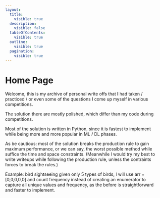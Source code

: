 ```yaml
---
layout:
  title:
    visible: true
  description:
    visible: false
  tableOfContents:
    visible: true
  outline:
    visible: true
  pagination:
    visible: true
---
```


# Home Page

Welcome, this is my archive of personal write offs that I had taken / practiced / or even some of the questions I come up myself in various competitions.

The solution there are mostly polished, which differ than my code during competitions.

Most of the solution is written in Python, since it is fastest to implement while being more and more popular in ML / DL phases.

As be cautious: most of the solution breaks the production rule to gain maximum performance, or we can say, the worst possible method while suffice the time and space constraints. (Meanwhile I would try my best to write writeups while following the production rule, unless the contraints forces to break the rules.)

Example: bird sightseeing given only 5 types of birds, I will use arr = \[0,0,0,0,0] and count frequency instead of creating an enumerator to capture all unique values and frequency, as the before is straightforward and faster to implement.
